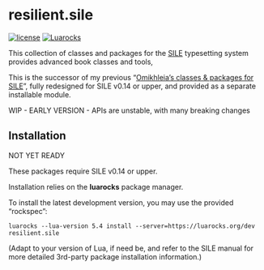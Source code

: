 # resilient.sile

[![license](https://img.shields.io/github/license/Omikhleia/resilient.sile)](LICENSE)
[![Luarocks](https://img.shields.io/luarocks/v/Omikhleia/resilient.sile?label=Luarocks&logo=Lua)](https://luarocks.org/modules/Omikhleia/resilient.sile)

This collection of classes and packages for the [SILE](https://github.com/sile-typesetter/sile)
typesetting system provides advanced book classes and tools, 

This is the successor of my previous “[Omikhleia’s classes & packages for SILE](https://github.com/Omikhleia/omikhleia-sile-packages)”,
fully redesigned for SILE v0.14 or upper, and provided as a separate installable module.

WIP - EARLY VERSION - APIs are unstable, with many breaking changes

## Installation

NOT YET READY

These packages require SILE v0.14 or upper.

Installation relies on the **luarocks** package manager.

To install the latest development version, you may use the provided “rockspec”:

```
luarocks --lua-version 5.4 install --server=https://luarocks.org/dev resilient.sile
```

(Adapt to your version of Lua, if need be, and refer to the SILE manual for more
detailed 3rd-party package installation information.)
